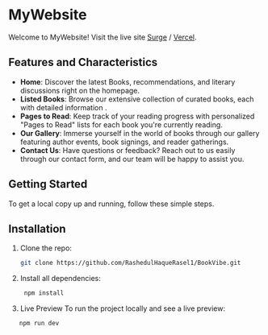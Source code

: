  
 # MyWebsite

Welcome to MyWebsite! Visit the live site [Surge](https://bookvibe-by-rasel.surge.sh/) / [Vercel](https://book-vibe-theta.vercel.app/).

## Features and Characteristics

- **Home**: Discover the latest Books, recommendations, and literary discussions right on the homepage.
- **Listed Books**: Browse our extensive collection of curated books, each with detailed information .
- **Pages to Read**: Keep track of your reading progress with personalized "Pages to Read" lists for each book you're currently reading.
- **Our Gallery**: Immerse yourself in the world of books through our gallery featuring author events, book signings, and reader gatherings.
- **Contact Us**: Have questions or feedback? Reach out to us easily through our contact form, and our team will be happy to assist you.



## Getting Started

To get a local copy up and running, follow these simple steps.

## Installation

1. Clone the repo:
   ```sh
   git clone https://github.com/RashedulHaqueRasel1/BookVibe.git

2. Install all dependencies:
   
   ```sh
    npm install
   
3. Live Preview
 To run the project locally and see a live preview:
  ```sh
     npm run dev
